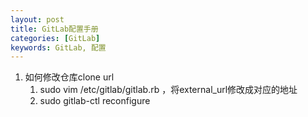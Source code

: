 ```yaml
---
layout: post
title: GitLab配置手册
categories: [GitLab]
keywords: GitLab, 配置
---
```


1. 如何修改仓库clone url
   1. sudo vim /etc/gitlab/gitlab.rb ，将external_url修改成对应的地址
   2. sudo gitlab-ctl reconfigure